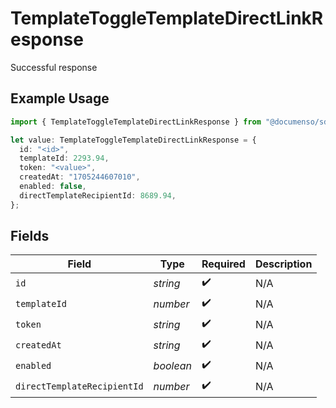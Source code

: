 # TemplateToggleTemplateDirectLinkResponse

Successful response

## Example Usage

```typescript
import { TemplateToggleTemplateDirectLinkResponse } from "@documenso/sdk-typescript/models/operations";

let value: TemplateToggleTemplateDirectLinkResponse = {
  id: "<id>",
  templateId: 2293.94,
  token: "<value>",
  createdAt: "1705244607010",
  enabled: false,
  directTemplateRecipientId: 8689.94,
};
```

## Fields

| Field                       | Type                        | Required                    | Description                 |
| --------------------------- | --------------------------- | --------------------------- | --------------------------- |
| `id`                        | *string*                    | :heavy_check_mark:          | N/A                         |
| `templateId`                | *number*                    | :heavy_check_mark:          | N/A                         |
| `token`                     | *string*                    | :heavy_check_mark:          | N/A                         |
| `createdAt`                 | *string*                    | :heavy_check_mark:          | N/A                         |
| `enabled`                   | *boolean*                   | :heavy_check_mark:          | N/A                         |
| `directTemplateRecipientId` | *number*                    | :heavy_check_mark:          | N/A                         |